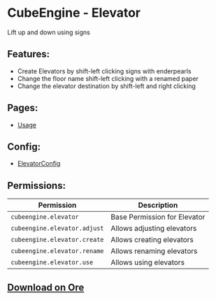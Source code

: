 # CubeEngine - Elevator
Lift up and down using signs

## Features:
 - Create Elevators by shift-left clicking signs with enderpearls
 - Change the floor name shift-left clicking with a renamed paper
 - Change the elevator destination by shift-left and right clicking

## Pages:
 - [Usage](pages/usage.md)

## Config:
 - [ElevatorConfig](pages/config-elevatorconfig.md)

## Permissions:

| Permission | Description |
| --- | --- |
| `cubeengine.elevator` | Base Permission for Elevator |
| `cubeengine.elevator.adjust` | Allows adjusting elevators |
| `cubeengine.elevator.create` | Allows creating elevators |
| `cubeengine.elevator.rename` | Allows renaming elevators |
| `cubeengine.elevator.use` | Allows using elevators |

## [Download on Ore](https://ore.spongepowered.org/CubeEngine/CubeEngine---Elevator)

